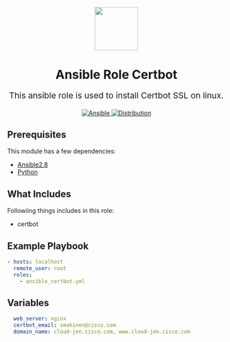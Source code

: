 <!-- This file was automatically generated by the `geine`. Make all changes to `README.yaml` and run `make readme` to rebuild this file. -->


<p align="center"> <img src="https://user-images.githubusercontent.com/50652676/62451340-ba925480-b78b-11e9-99f0-13a8a9cc0afa.png" width="100" height="100"></p>

<h1 align="center">
    Ansible Role Certbot
</h1>

<p align="center" style="font-size: 1.2rem;">
    This ansible role is used to install Certbot SSL on linux.
     </p>

<p align="center">

<a href="https://www.ansible.com">
  <img src="https://img.shields.io/badge/Ansible-2.8-green?style=flat&logo=ansible" alt="Ansible">
</a>
<a href="https://www.centos.org/">
  <img src="https://img.shields.io/badge/centos-7.x-orange" alt="Distribution">
</a>
</p>
<p align="center">



## Prerequisites

This module has a few dependencies:

- [Ansible2.8](https://docs.ansible.com/ansible/latest/installation_guide/intro_installation.html)
- [Python](https://www.python.org/downloads)




## What Includes

Followiing things includes in this role:

- certbot







## Example Playbook

```yaml
- hosts: localhost
  remote_user: root
  roles:
    - ansible_certbot.yml
```

## Variables

```yaml
  web_server: nginx
  certbot_email: smakinen@cisco.com
  domain_name: cloud-jen.cisco.com, www.cloud-jen.cisco.com
```
